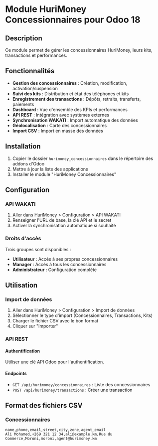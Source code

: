 # Module HuriMoney Concessionnaires pour Odoo 18

## Description

Ce module permet de gérer les concessionnaires HuriMoney, leurs kits, transactions et performances.

## Fonctionnalités

- **Gestion des concessionnaires** : Création, modification, activation/suspension
- **Suivi des kits** : Distribution et état des téléphones et kits
- **Enregistrement des transactions** : Dépôts, retraits, transferts, paiements
- **Dashboard** : Vue d'ensemble des KPIs et performances
- **API REST** : Intégration avec systèmes externes
- **Synchronisation WAKATI** : Import automatique des données
- **Géolocalisation** : Carte des concessionnaires
- **Import CSV** : Import en masse des données

## Installation

1. Copier le dossier `hurimoney_concessionnaires` dans le répertoire des addons d'Odoo
2. Mettre à jour la liste des applications
3. Installer le module "HuriMoney Concessionnaires"

## Configuration

### API WAKATI

1. Aller dans HuriMoney > Configuration > API WAKATI
2. Renseigner l'URL de base, la clé API et le secret
3. Activer la synchronisation automatique si souhaité

### Droits d'accès

Trois groupes sont disponibles :
- **Utilisateur** : Accès à ses propres concessionnaires
- **Manager** : Accès à tous les concessionnaires
- **Administrateur** : Configuration complète

## Utilisation

### Import de données

1. Aller dans HuriMoney > Configuration > Import de données
2. Sélectionner le type d'import (Concessionnaires, Transactions, Kits)
3. Charger le fichier CSV avec le bon format
4. Cliquer sur "Importer"

### API REST

#### Authentification

Utiliser une clé API Odoo pour l'authentification.

#### Endpoints

- `GET /api/hurimoney/concessionnaires` : Liste des concessionnaires
- `POST /api/hurimoney/transactions` : Créer une transaction

## Format des fichiers CSV

### Concessionnaires

```csv
name,phone,email,street,city,zone,agent_email
Ali Mohamed,+269 321 12 34,ali@example.km,Rue du Commerce,Moroni,moroni,agent@hurimoney.km